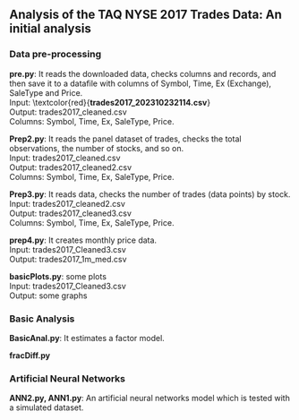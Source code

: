 ## Analysis of the TAQ NYSE 2017 Trades Data: An initial analysis

### Data pre-processing

**pre.py**: It reads the downloaded data, checks columns and records, and then save it to a datafile with columns of Symbol, Time, Ex (Exchange), SaleType and Price. <br>
Input: \textcolor{red}{**trades2017_202310232114.csv**} <br>
Output: trades2017_cleaned.csv <br>
Columns: Symbol, Time, Ex, SaleType, Price. <br>

**Prep2.py**: It reads the panel dataset of trades, checks the total observations, the number of stocks, and so on.  <br>
Input: trades2017_cleaned.csv <br>
Output: trades2017_cleaned2.csv <br>
Columns: Symbol, Time, Ex, SaleType, Price. <br>

**Prep3.py**: It reads data, checks the number of trades (data points) by stock. <br>
Input: trades2017_cleaned2.csv <br>
Output: trades2017_cleaned3.csv <br>
Columns: Symbol, Time, Ex, SaleType, Price. <br>

**prep4.py**: It creates monthly price data. <br>
Input: trades2017_Cleaned3.csv <br>
Output: trades2017_1m_med.csv <br>

**basicPlots.py**: some plots <br>
Input: trades2017_Cleaned3.csv <br>
Output: some graphs <br>

### Basic Analysis

**BasicAnal.py**: It estimates a factor model.

**fracDiff.py**

### Artificial Neural Networks

**ANN2.py, ANN1.py**: An artificial neural networks model which is tested with a simulated dataset.

